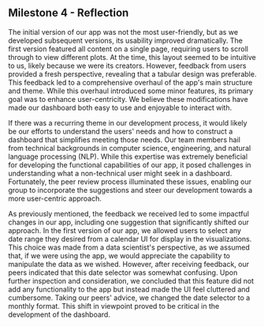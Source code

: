 ## Milestone 4 - Reflection
The initial version of our app was not the most user-friendly, but as we developed subsequent versions, its usability improved dramatically. The first version featured all content on a single page, requiring users to scroll through to view different plots. At the time, this layout seemed to be intuitive to us, likely because we were its creators. However, feedback from users provided a fresh perspective, revealing that a tabular design was preferable. This feedback led to a comprehensive overhaul of the app's main structure and theme. While this overhaul introduced some minor features, its primary goal was to enhance user-centricity. We believe these modifications have made our dashboard both easy to use and enjoyable to interact with.

If there was a recurring theme in our development process, it would likely be our efforts to understand the users' needs and how to construct a dashboard that simplifies meeting those needs. Our team members hail from technical backgrounds in computer science, engineering, and natural language processing (NLP). While this expertise was extremely beneficial for developing the functional capabilities of our app, it posed challenges in understanding what a non-technical user might seek in a dashboard. Fortunately, the peer review process illuminated these issues, enabling our group to incorporate the suggestions and steer our development towards a more user-centric approach.

As previously mentioned, the feedback we received led to some impactful changes in our app, including one suggestion that significantly shifted our approach. In the first version of our app, we allowed users to select any date range they desired from a calendar UI for display in the visualizations. This choice was made from a data scientist's perspective, as we assumed that, if we were using the app, we would appreciate the capability to manipulate the data as we wished. However, after receiving feedback, our peers indicated that this date selector was somewhat confusing. Upon further inspection and consideration, we concluded that this feature did not add any functionality to the app but instead made the UI feel cluttered and cumbersome. Taking our peers' advice, we changed the date selector to a monthly format. This shift in viewpoint proved to be critical in the development of the dashboard.
